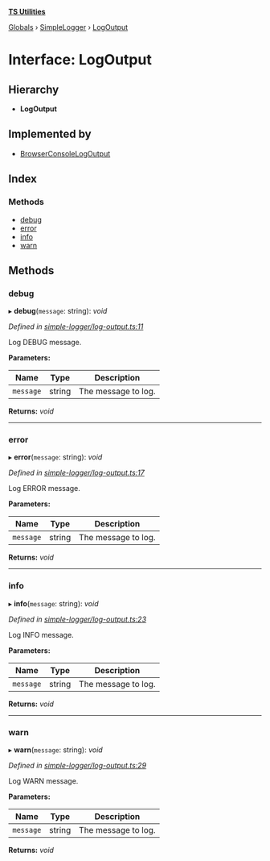 **[TS Utilities](../README.md)**

[Globals](../README.md) › [SimpleLogger](../modules/simplelogger.md) › [LogOutput](simplelogger.logoutput.md)

# Interface: LogOutput

## Hierarchy

* **LogOutput**

## Implemented by

* [BrowserConsoleLogOutput](../classes/simplelogger.browserconsolelogoutput.md)

## Index

### Methods

* [debug](simplelogger.logoutput.md#debug)
* [error](simplelogger.logoutput.md#error)
* [info](simplelogger.logoutput.md#info)
* [warn](simplelogger.logoutput.md#warn)

## Methods

###  debug

▸ **debug**(`message`: string): *void*

*Defined in [simple-logger/log-output.ts:11](https://github.com/Juraji/ts-utilities/blob/8790d6f/src/lib/simple-logger/log-output.ts#L11)*

Log DEBUG message.

**Parameters:**

Name | Type | Description |
------ | ------ | ------ |
`message` | string | The message to log.  |

**Returns:** *void*

___

###  error

▸ **error**(`message`: string): *void*

*Defined in [simple-logger/log-output.ts:17](https://github.com/Juraji/ts-utilities/blob/8790d6f/src/lib/simple-logger/log-output.ts#L17)*

Log ERROR message.

**Parameters:**

Name | Type | Description |
------ | ------ | ------ |
`message` | string | The message to log.  |

**Returns:** *void*

___

###  info

▸ **info**(`message`: string): *void*

*Defined in [simple-logger/log-output.ts:23](https://github.com/Juraji/ts-utilities/blob/8790d6f/src/lib/simple-logger/log-output.ts#L23)*

Log INFO message.

**Parameters:**

Name | Type | Description |
------ | ------ | ------ |
`message` | string | The message to log.  |

**Returns:** *void*

___

###  warn

▸ **warn**(`message`: string): *void*

*Defined in [simple-logger/log-output.ts:29](https://github.com/Juraji/ts-utilities/blob/8790d6f/src/lib/simple-logger/log-output.ts#L29)*

Log WARN message.

**Parameters:**

Name | Type | Description |
------ | ------ | ------ |
`message` | string | The message to log.  |

**Returns:** *void*